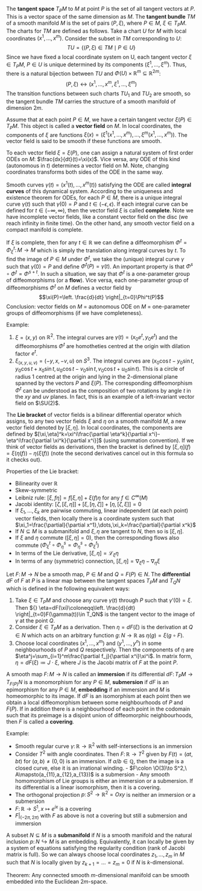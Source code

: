 The **tangent space** $T_P M$ to $M$ at point $P$ is the set of all tangent vectors at $P$. This is a vector space of the same dimension as $M$. The **tangent bundle** $TM$ of a smooth manifold $M$ is the set of pairs $(P,\xi)$, where $P\in M,\ \xi\in T_P M$. The charts for $TM$ are defined as follows. Take a chart $U$ for $M$ with local coordinates $(x^1, \dots, x^m)$. Consider the subset in $TM$ corresponding to $U$: $$TU=\{(P,\xi)\in TM \mid P\in U\}$$Since we have fixed a local coordinate system on U, each tangent vector $\xi\in T_P M,\ P\in U$ is unique determined by its components $(\xi^1,\dots, \xi^m)$. Thus, there is a natural bijection between $TU$ and $\Phi(U)\times\mathbb{R}^m\subseteq\mathbb{R}^{2m}$: $$(P,\xi)\leftrightarrow (x^1,\dots,x^m,\xi^1,\dots,\xi^m)$$ The transition functions between such charts $TU_1$ and $TU_2$ are smooth, so the tangent bundle $TM$ carries the structure of a smooth manifold of dimension $2m$.

Assume that at each point $P\in M$, we have a certain tangent vector $\xi(P)\in T_P M$. This object is called a **vector field** on $M$. In local coordinates, the components of $\xi$ are functions $\xi(x)= (\xi^1(x^1,\dots,x^m),\dots,\xi^m(x^1,\dots,x^m))$. The vector field is said to be smooth if these functions are smooth.

To each vector field $\xi=\xi(P)$, one can assign a natural system of first order ODEs on $M$: $\frac{dx}{dt}(t)=\xi(x)$. Vice versa, any ODE of this kind (autonomous in $t$) determines a vector field on M. Note, changing coordinates transforms both sides of the ODE in the same way.

Smooth curves $\gamma(t)=(x^1(t),\dots,x^m(t))$ satisfying the ODE are called **integral curves** of this dynamical system. According to the uniqueness and existence theorem for ODEs, for each $P\in M$, there is a unique integral curve $\gamma(t)$ such that $\gamma(0)=P$ and $t\in(-\epsilon,\epsilon)$. If each integral curve can be defined for $t\in(-\infty, \infty)$, then the vector field $\xi$ is called **complete**. Note we have incomplete vector fields, like a constant vector field on the disc (we reach infinity in finite time). On the other hand, any smooth vector field on a compact manifold is complete.

If $\xi$ is complete, then for any $t\in \mathbb{R}$ we can define a diffeomorphism $\Phi^t=\Phi^t_\xi\colon M\to M$ which is simply the translation along integral curves by $t$. To find the image of $P\in M$ under $\Phi^t$, we take the (unique) integral curve $\gamma$ such that $\gamma(0)=P$ and define $\Phi^t(P)=\gamma(t)$. An important property is that $\Phi^s\circ\Phi^t=\Phi^{s+t}$. In such a situation, we say that $\Phi^t$ is a one-parameter group of diffeomorphisms (or a **flow**). Vice versa, each one-parameter group of diffeomorphisms $\Phi^t$ on $M$ defines a vector field by $$\xi(P)=\left. \frac{d}{dt}  \right|_{t=0}\Phi^t(P)$$
Conclusion: vector fields on $M$ = autonomous ODE on $M$ = one-parameter groups of diffeomorphisms (if we have completeness).

Example:
1. $\xi=(x,y)$ on $\mathbb{R}^2$. The integral curves are $\gamma(t)=(x_0e^t, y_0e^t)$ and the diffeomorphisms $\Phi^t$ are homotheties centred at the origin with dilation factor $e^t$.
2. $\xi_{(x,y,u,v)} = (-y,x,-v,u)$ on $S^3$. The integral curves are $(x_0\cos t-y_0\sin t, y_0\cos t+x_0\sin t, u_0\cos t-v_0\sin t, v_0\cos t + u_0\sin t)$. This is a circle of radius $1$ centred at the origin and lying in the 2-dimensional plane spanned by the vectors $P$ and $\xi(P)$. The corresponding diffeomorphism $\Phi^t$ can be understood as the composition of two rotations by angle $t$ in the $xy$ and $uv$ planes. In fact, this is an example of a left-invariant vector field on $\SU(2)$.

The **Lie bracket** of vector fields is a bilinear differential operator which assigns, to any two vector fields $\xi$ and $\eta$ on a smooth manifold $M$, a new vector field denoted by $[\xi,\eta]$. In local coordinates, the components are defined by $[\xi,\eta]^k=\xi^i\frac{\partial \eta^k}{\partial x^i}-\eta^i\frac{\partial \xi^k}{\partial x^i}]$ (using summation convention). If we think of vector fields as derivations, then the bracket is defined by $[\xi,\eta](f)=\xi(\eta(f))-\eta(\xi(f))$ (note the second derivatives cancel out in this formula so it checks out).

Properties of the Lie bracket:
- Bilinearity over $\mathbb{R}$
- Skew-symmetric
- Leibniz rule: $[\xi,f\eta]=f[\xi,\eta]+\xi(f)\eta$ for any $f\in C^\infty(M)$
- Jacobi identity: $[\zeta,[\xi,\eta]]+[\xi,[\eta,\zeta]]+[\eta,[\zeta,\xi]]=0$
- If $\xi_1,\dots,\xi_k$ are pairwise commuting, linear independent (at each point) vector fields, then locally there is a coordinate system such that $\xi_1=\frac{\partial}{\partial x^1},\dots,\xi_k=\frac{\partial}{\partial x^k}$
- If $N\subseteq M$ is a submanifold and $\xi, \eta$ are tangent to $N$, then so is $[\xi,\eta]$.
- If $\xi$ and $\eta$ commute ($[\xi,\eta]=0$), then the corresponding flows also commute ($\Phi^t_\xi\circ\Phi^s_\eta=\Phi^s_\eta\circ\Phi^t_\xi$)
- In terms of the Lie derivative, $[\xi,\eta]=\mathcal{L}_\xi \eta$
- In terms of any (symmetric) connection, $[\xi,\eta]=\nabla_\xi\eta-\nabla_\eta\xi$

Let $F\colon M\to N$ be a smooth map, $P\in M$ and $Q=F(P)\in N$. The **differential** $dF$ of $F$ at $P$ is a linear map between the tangent spaces $T_PM$ and $T_QN$ which is defined in the following equivalent ways:

1. Take $\xi\in T_PM$ and choose any curve $\gamma(t)$ through $P$ such that $\gamma'(0)=\xi$. Then ${} \eta=dF(\xi)\coloneqq\left. \frac{d}{dt} \right|_{t=0}F(\gamma(t))\in T_QN$ is the tangent vector to the image of $\gamma$ at the point $Q$.
2. Consider $\xi\in T_PM$ as a derivation. Then $\eta=dF(\xi)$ is the derivation at $Q\in N$ which acts on an arbitrary function $g\colon N\to \mathbb{R}$ as $\eta(g)=\xi(g\circ F)$.
3. Choose local coordinates $(x^1,\dots,x^m)$ and $(y^1,\dots,y^n)$ in some neighbourhoods of $P$ and $Q$ respectively. Then the components of $\eta$ are $\eta^j=\sum_{i=1}^m\frac{\partial f_j}{\partial x^i}\xi^i$. In matrix form, $\eta=dF(\xi)\coloneqq J\cdot\xi$, where $J$ is the Jacobi matrix of $F$ at the point $P$.

A smooth map $F\colon M\to N$ is called an **immersion** if its differential $dF\colon T_PM\to T_{F(P)}N$ is a monomorphism for any $P\in M$, **submersion** if ${} dF {}$ is an epimorphism for any $P\in M$, **embedding** if an immersion and $M$ is homeomorphic to its image. If $dF$ is an isomorphism at each point then we obtain a local diffeomorphism between some neighbourhoods of $P$ and $F(P)$. If in addition there is a neighbourhood of each point in the codomain such that its preimage is a disjoint union of diffeomorphic neighbourhoods, then $F$ is called a **covering**.

Example:
- Smooth regular curve $\gamma\colon \mathbb{R}\to \mathbb{R}^2$ with self-intersections is an immersion
- Consider $T^2$ with angle coordinates. Then $F\colon \mathbb{R}\to T^2$ given by $F(t)=(at,bt)$ for $(a,b)\neq (0,0)$ is an immersion. If $a/b\in\mathbb{Q}$, then the image is a closed curve, else it is an irrational winding. - $F\colon \O(3)\to S^2,\ A\mapsto(a_{11},a_{12},a_{13})$ is a submersion - Any smooth homomorphism of Lie groups is either an immersion or a submersion. If its differential is a linear isomorphism, then it is a covering.
- The orthogonal projection $p\colon S^2\to \mathbb{R}^2=Oxy$ is neither an immersion or a submersion
- $F\colon \mathbb{R}\to S^1, x\mapsto e^{ix}$ is a covering
- $\left. F \right|_{(-2\pi,2\pi)}$ with $F$ as above is not a covering but still a submersion and immersion

A subset $N\subseteq M$ is a **submanifold** if $N$ is a smooth manifold and the natural inclusion $p\colon N\hookrightarrow M$ is an embedding. Equivalently, it can locally be given by a system of equations satisfying the regularity condition (rank of Jacobi matrix is full). So we can always choose local coordinates $z_1,\dots,z_m$ in $M$ such that $N$ is locally given by $z_{k+1}=\dots=z_m=0$ if $N$ is $k$-dimensional.

Theorem:
Any connected smooth $m$-dimensional manifold can be smooth embedded into the Euclidean $2m$-space.
